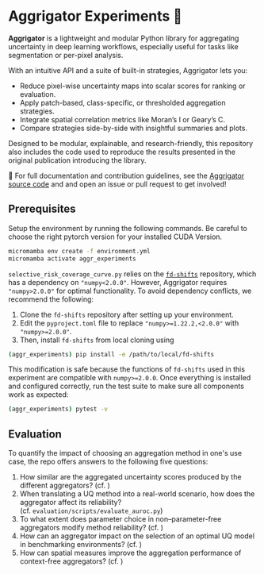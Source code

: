 # Aggrigator Experiments 🐊

**Aggrigator** is a lightweight and modular Python library for aggregating uncertainty in deep learning workflows, especially useful for tasks like segmentation or per-pixel analysis.

With an intuitive API and a suite of built-in strategies, Aggrigator lets you:
- Reduce pixel-wise uncertainty maps into scalar scores for ranking or evaluation.
- Apply patch-based, class-specific, or thresholded aggregation strategies.
- Integrate spatial correlation metrics like Moran’s I or Geary’s C.
- Compare strategies side-by-side with insightful summaries and plots.

Designed to be modular, explainable, and research-friendly, this repository also includes the code used to reproduce the results presented in the original publication introducing the library. <br>

📖 For full documentation and contribution guidelines, see the [Aggrigator source code](https://github.com/Kainmueller-Lab/aggrigator) and and open an issue or pull request to get involved!


## Prerequisites

Setup the environment by running the following commands. Be careful to choose the right pytorch version for your installed CUDA Version.

```bash
micromamba env create -f environment.yml
micromamba activate aggr_experiments
```

```selective_risk_coverage_curve.py``` relies on the [```fd-shifts```](https://github.com/IML-DKFZ/fd-shifts/tree/main) repository, which has a dependency on ```"numpy<2.0.0"```. However, Aggrigator requires ```"numpy>2.0.0"``` for optimal functionality. To avoid dependency conflicts, we recommend the following:

1. Clone the ```fd-shifts``` repository after setting up your environment.
2. Edit the ```pyproject.toml``` file to replace ```"numpy>=1.22.2,<2.0.0"``` with ```"numpy>=2.0.0"```.
3. Then, install ```fd-shifts``` from local cloning using

```bash
(aggr_experiments) pip install -e /path/to/local/fd-shifts
```

This modification is safe because the functions of ```fd-shifts``` used in this experiment are compatible with ```numpy>=2.0.0```. Once everything is installed and configured correctly, run the test suite to make sure all components work as expected:

```bash
(aggr_experiments) pytest -v
```

## Evaluation
To quantify the impact of choosing an aggregation method in one's use case, the repo offers answers to the following five questions:

1. How similar are the aggregated uncertainty scores produced by the different aggregators? (cf. )
2. When translating a UQ method into a real-world scenario, how does the aggregator affect its reliability? <br> (cf. ```evaluation/scripts/evaluate_auroc.py```)
3. To what extent does parameter choice in non–parameter-free aggregators modify method reliability? (cf. )
4. How can an aggregator impact on the selection of an optimal UQ model in benchmarking environments? (cf. )
5. How can spatial measures improve the aggregation performance of context-free aggregators? (cf. )

